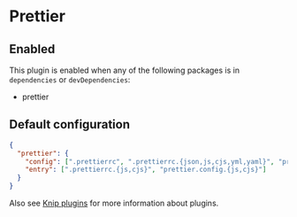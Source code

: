# Prettier

## Enabled

This plugin is enabled when any of the following packages is in `dependencies` or `devDependencies`:

- prettier

## Default configuration

```json
{
  "prettier": {
    "config": [".prettierrc", ".prettierrc.{json,js,cjs,yml,yaml}", "prettier.config.{js,cjs}", "package.json"],
    "entry": [".prettierrc.{js,cjs}", "prettier.config.{js,cjs}"]
  }
}
```

Also see [Knip plugins](https://github.com/webpro/knip/blob/next/README.md#plugins) for more information about plugins.
